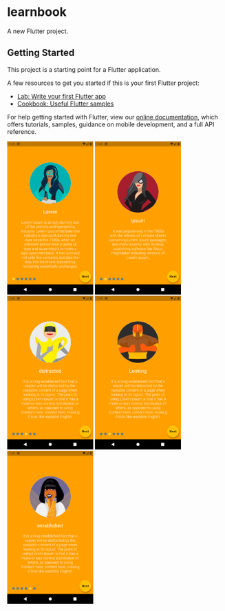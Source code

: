 # learnbook

A new Flutter project.

## Getting Started

This project is a starting point for a Flutter application.

A few resources to get you started if this is your first Flutter project:

- [Lab: Write your first Flutter app](https://flutter.dev/docs/get-started/codelab)
- [Cookbook: Useful Flutter samples](https://flutter.dev/docs/cookbook)

For help getting started with Flutter, view our
[online documentation](https://flutter.dev/docs), which offers tutorials,
samples, guidance on mobile development, and a full API reference.



<img src="Screenshot_1610567367.png" width="200"> <img src="Screenshot_1610567373.png" width="200">  <img src="Screenshot_1610567380.png" width="200">  <img src="Screenshot_1610567377.png" width="200">  <img src="Screenshot_1610567384.png" width="200">

